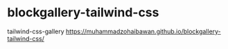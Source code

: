 # blockgallery-tailwind-css
tailwind-css-gallery
https://muhammadzohaibawan.github.io/blockgallery-tailwind-css/
